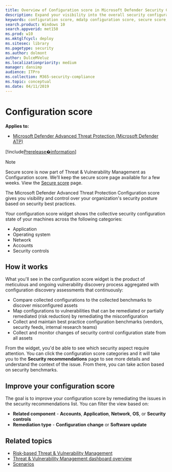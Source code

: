 ```yaml
---
title: Overview of Configuration score in Microsoft Defender Security Center
description: Expand your visibility into the overall security configuration posture of your organization
keywords: configuration score, mdatp configuration score, secure score, security controls, improvement opportunities, security configuration score over time, security posture, baseline
search.product: Windows 10
search.appverid: met150
ms.prod: w10
ms.mktglfcycl: deploy
ms.sitesec: library
ms.pagetype: security
ms.author: dolmont
author: DulceMVeluz
ms.localizationpriority: medium
manager: dansimp
audience: ITPro
ms.collection: M365-security-compliance 
ms.topic: conceptual
ms.date: 04/11/2019
---
```

# Configuration score
**Applies to:**
- [Microsoft Defender Advanced Threat Protection (Microsoft Defender ATP)](https://go.microsoft.com/fwlink/p/?linkid=2069559)

[!include[Prerelease�information](prerelease.md)]

>[!NOTE]
>  Secure score is now part of Threat & Vulnerability Management as Configuration score. We’ll keep the secure score page available for a few weeks. View the [Secure score](https://docs.microsoft.com/en-us/windows/security/threat-protection/windows-defender-atp/overview-secure-score-windows-defender-advanced-threat-protection) page.

The Microsoft Defender Advanced Threat Protection Configuration score gives you visibility and control over your organization's security posture based on security best practices.

Your configuration score widget shows the collective security configuration state of your machines across the following categories:
- Application
- Operating system
- Network
- Accounts
- Security controls

## How it works

What you'll see in the configuration score widget is the product of meticulous and ongoing vulnerability discovery process aggregated with configuration discovery assessments that continuously:
- Compare collected configurations to the collected benchmarks to discover misconfigured assets
- Map configurations to vulnerabilities that can be remediated or partially remediated (risk reduction) by remediating the misconfiguration
- Collect and maintain best practice configuration benchmarks (vendors, security feeds, internal research teams)
- Collect and monitor changes of security control configuration state from all assets

From the widget, you'd be able to see which security aspect require attention. You can click the configuration score categories and it will take you to the **Security recommendations** page to see more details and understand the context of the issue. From there, you can take action based on security benchmarks. 

## Improve your configuration score
The goal is to improve your configuration score by remediating the issues in the security recommendations list. You can filter the view based on:
- **Related component** - **Accounts**, **Application**, **Network**, **OS**, or **Security controls** 
- **Remediation type** - **Configuration change** or **Software update**

## Related topics
- [Risk-based Threat & Vulnerability Management](windows-defender-atp/next-gen-threat-and-vuln-mgt.md) 
- [Threat & Vulnerability Management dashboard overview](tvm-dashboard-insights.md)
- [Scenarios](threat-and-vuln-mgt-scenarios.md)
